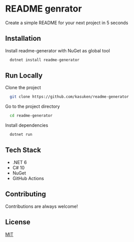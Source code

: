 
# README genrator

Create a simple README for your next project in 5 seconds


## Installation

Install readme-generator with NuGet as global tool

```bash
  dotnet install readme-generator
```
    
## Run Locally

Clone the project

```bash
  git clone https://github.com/kasuken/readme-generator
```

Go to the project directory

```bash
  cd readme-generator
```

Install dependencies

```bash
  dotnet run
```


## Tech Stack

- .NET 6
- C# 10
- NuGet
- GitHub Actions


## Contributing

Contributions are always welcome!

## License

[MIT](LICENSE)


